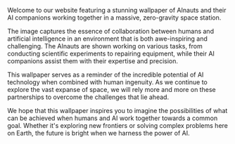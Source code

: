 <!--
Write me content for website with wallpaper "AInauts and their AI companions working together in a massive, zero-gravity space station."
-->

<!--font:Poppins.-->

Welcome to our website featuring a stunning wallpaper of AInauts and their AI companions working together in a massive, zero-gravity space station. 

The image captures the essence of collaboration between humans and artificial intelligence in an environment that is both awe-inspiring and challenging. The AInauts are shown working on various tasks, from conducting scientific experiments to repairing equipment, while their AI companions assist them with their expertise and precision.

This wallpaper serves as a reminder of the incredible potential of AI technology when combined with human ingenuity. As we continue to explore the vast expanse of space, we will rely more and more on these partnerships to overcome the challenges that lie ahead.

We hope that this wallpaper inspires you to imagine the possibilities of what can be achieved when humans and AI work together towards a common goal. Whether it's exploring new frontiers or solving complex problems here on Earth, the future is bright when we harness the power of AI.

